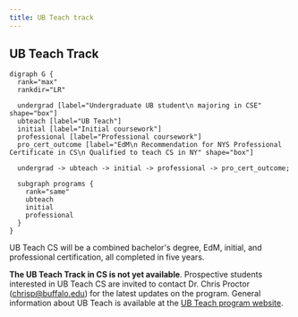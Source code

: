 ```yaml
---
title: UB Teach track
---
```


## UB Teach Track

```{.graphviz}
digraph G {
  rank="max"
  rankdir="LR"

  undergrad [label="Undergraduate UB student\n majoring in CSE" shape="box"]
  ubteach [label="UB Teach"]
  initial [label="Initial coursework"]
  professional [label="Professional coursework"]
  pro_cert_outcome [label="EdM\n Recommendation for NYS Professional Certificate in CS\n Qualified to teach CS in NY" shape="box"]

  undergrad -> ubteach -> initial -> professional -> pro_cert_outcome;

  subgraph programs {
    rank="same"
    ubteach
    initial
    professional
  }
}
```

UB Teach CS will be a combined bachelor's degree, EdM, initial, and professional certification, 
all completed in five years.

**The UB Teach Track in CS is not yet available**. Prospective students interested in UB Teach CS are 
invited to contact Dr. Chris Proctor ([chrisp@buffalo.edu](mailto:chrisp@buffalo.edu)) for the latest 
updates on the program. General information about UB Teach is available at the 
[UB Teach program website](http://ed.buffalo.edu/academics/ub-teach.html).
